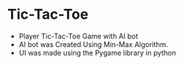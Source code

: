 # Tic-Tac-Toe
- Player Tic-Tac-Toe Game with AI bot
- AI bot was Created Using Min-Max Algorithm.
- UI was made using the Pygame library in python
